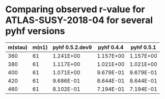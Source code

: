 # Comparing observed r-value for ATLAS-SUSY-2018-04 for several pyhf versions

| m(stau) | m(n1) | pyhf 0.5.2.dev9 | pyhf 0.4.4 | pyhf 0.5.1 |
|---------|-------|-----------------|------------|------------|
| 360     | 61    | 1.241E+00       | 1.157E+00  | 1.157E+00  |
| 380     | 61    | 1.117E+00       | 1.021E+00  | 1.021E+00  |
| 400     | 61    | 1.071E+00       | 9.679E-01  | 9.679E-01  |
| 420     | 61    | 9.686E-01       | 8.644E-01  | 8.644E-01  |
| 460     | 61    | 8.102E-01       | 7.194E-01  | 7.194E-01  |
